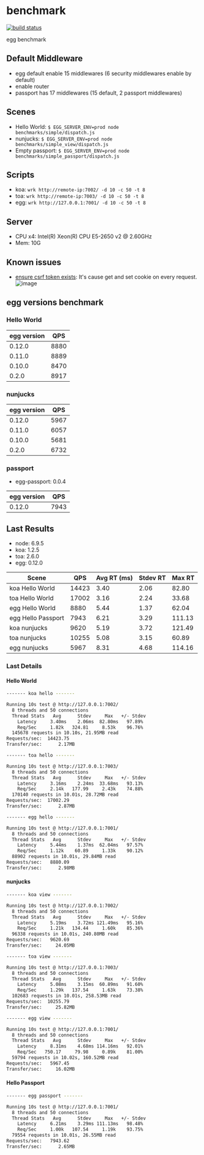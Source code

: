# benchmark

[![build status][travis-image]][travis-url]

[travis-image]: https://img.shields.io/travis/eggjs/benchmark.svg?style=flat-square
[travis-url]: https://travis-ci.org/eggjs/benchmark

egg benchmark

## Default Middleware

- egg default enable 15 middlewares (6 security middlewares enable by default)
- enable router
- passport has 17 middlewares (15 default, 2 passport middlewares)

## Scenes

- Hello World: `$ EGG_SERVER_ENV=prod node benchmarks/simple/dispatch.js`
- nunjucks: `$ EGG_SERVER_ENV=prod node benchmarks/simple_view/dispatch.js`
- Empty passport: `$ EGG_SERVER_ENV=prod node benchmarks/simple_passport/dispatch.js`

## Scripts

- koa: `wrk http://remote-ip:7002/ -d 10 -c 50 -t 8`
- toa: `wrk http://remote-ip:7003/ -d 10 -c 50 -t 8`
- egg: `wrk http://127.0.0.1:7001/ -d 10 -c 50 -t 8`

## Server

- CPU x4: Intel(R) Xeon(R) CPU E5-2650 v2 @ 2.60GHz
- Mem: 10G

## Known issues

- [ensure csrf token exists](https://github.com/eggjs/egg-security/blob/master/app/extend/context.js#L75): It's cause get and set cookie on every request.
  ![image](https://cloud.githubusercontent.com/assets/156269/22675417/8fd55b44-ed20-11e6-8ac8-77a791e558dd.png)


## egg versions benchmark

### Hello World

egg version | QPS
--- | ---
0.12.0 | 8880
0.11.0 | 8889
0.10.0 | 8470
0.2.0 | 8917

### nunjucks

egg version | QPS
--- | ---
0.12.0 | 5967
0.11.0 | 6057
0.10.0 | 5681
0.2.0 | 6732

### passport

- egg-passport: 0.0.4

egg version | QPS
--- | ---
0.12.0 | 7943

## Last Results

- node: 6.9.5
- koa: 1.2.5
- toa: 2.6.0
- egg: 0.12.0

Scene | QPS | Avg RT (ms) | Stdev RT | Max RT
---   | --- | ---         | ---      | ---
koa Hello World | 14423 | 3.40 | 2.06 | 82.80
toa Hello World | 17002 | 3.16 | 2.24 | 33.68
egg Hello World | 8880 | 5.44 | 1.37 | 62.04
egg Hello Passport | 7943 | 6.21 | 3.29 | 111.13
koa nunjucks | 9620 | 5.19 | 3.72 | 121.49
toa nunjucks | 10255 | 5.08 | 3.15 | 60.89
egg nunjucks | 5967 | 8.31 | 4.68 | 114.16

### Last Details

#### Hello World

```bash
------- koa hello -------

Running 10s test @ http://127.0.0.1:7002/
  8 threads and 50 connections
  Thread Stats   Avg      Stdev     Max   +/- Stdev
    Latency     3.40ms    2.06ms  82.80ms   97.89%
    Req/Sec     1.82k   324.81     8.53k    96.76%
  145678 requests in 10.10s, 21.95MB read
Requests/sec:  14423.75
Transfer/sec:      2.17MB

------- toa hello -------

Running 10s test @ http://127.0.0.1:7003/
  8 threads and 50 connections
  Thread Stats   Avg      Stdev     Max   +/- Stdev
    Latency     3.16ms    2.24ms  33.68ms   93.13%
    Req/Sec     2.14k   177.99     2.43k    74.88%
  170140 requests in 10.01s, 28.72MB read
Requests/sec:  17002.29
Transfer/sec:      2.87MB

------- egg hello -------

Running 10s test @ http://127.0.0.1:7001/
  8 threads and 50 connections
  Thread Stats   Avg      Stdev     Max   +/- Stdev
    Latency     5.44ms    1.37ms  62.04ms   97.57%
    Req/Sec     1.12k    60.89     1.33k    90.12%
  88902 requests in 10.01s, 29.84MB read
Requests/sec:   8880.09
Transfer/sec:      2.98MB
```

#### nunjucks

```bash
------- koa view -------

Running 10s test @ http://127.0.0.1:7002/
  8 threads and 50 connections
  Thread Stats   Avg      Stdev     Max   +/- Stdev
    Latency     5.19ms    3.72ms 121.49ms   95.16%
    Req/Sec     1.21k   134.44     1.60k    85.36%
  96338 requests in 10.01s, 240.80MB read
Requests/sec:   9620.69
Transfer/sec:     24.05MB

------- toa view -------

Running 10s test @ http://127.0.0.1:7003/
  8 threads and 50 connections
  Thread Stats   Avg      Stdev     Max   +/- Stdev
    Latency     5.08ms    3.15ms  60.89ms   91.60%
    Req/Sec     1.29k   137.54     1.63k    73.38%
  102683 requests in 10.01s, 258.53MB read
Requests/sec:  10255.79
Transfer/sec:     25.82MB

------- egg view -------

Running 10s test @ http://127.0.0.1:7001/
  8 threads and 50 connections
  Thread Stats   Avg      Stdev     Max   +/- Stdev
    Latency     8.31ms    4.68ms 114.16ms   92.01%
    Req/Sec   750.17     79.98     0.89k    81.00%
  59794 requests in 10.02s, 160.52MB read
Requests/sec:   5967.45
Transfer/sec:     16.02MB
```

#### Hello Passport

```bash
------- egg passport -------

Running 10s test @ http://127.0.0.1:7001/
  8 threads and 50 connections
  Thread Stats   Avg      Stdev     Max   +/- Stdev
    Latency     6.21ms    3.29ms 111.13ms   98.48%
    Req/Sec     1.00k   107.54     1.19k    93.75%
  79554 requests in 10.01s, 26.55MB read
Requests/sec:   7943.62
Transfer/sec:      2.65MB
```
